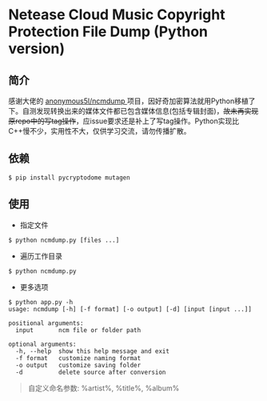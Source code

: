 # Netease Cloud Music Copyright Protection File Dump (Python version)

## 简介

感谢大佬的 [anonymous5l/ncmdump ](https://github.com/anonymous5l/ncmdump)项目，因好奇加密算法就用Python移植了下。自测发现转换出来的媒体文件都已包含媒体信息(包括专辑封面)，~~故未再实现原repo中的写tag操作~~，应issue要求还是补上了写tag操作。Python实现比C++慢不少，实用性不大，仅供学习交流，请勿传播扩散。
## 依赖

```
$ pip install pycryptodome mutagen
```

## 使用

- 指定文件
```
$ python ncmdump.py [files ...]
```
- 遍历工作目录
```
$ python ncmdump.py
```
- 更多选项
```
$ python app.py -h
usage: ncmdump [-h] [-f format] [-o output] [-d] [input [input ...]]

positional arguments:
  input       ncm file or folder path

optional arguments:
  -h, --help  show this help message and exit
  -f format   customize naming format
  -o output   customize saving folder
  -d          delete source after conversion
```

> 自定义命名参数: %artist%, %title%, %album%

